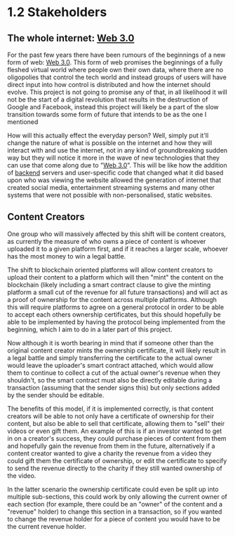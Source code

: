 # 1.2 Stakeholders

## The whole internet: [Web 3.0](../terminology.md#web-3.0)

For the past few years there have been rumours of the beginnings of a new form of web: [Web 3.0](../terminology.md#web-3.0). This form of web promises the beginnings of a fully fleshed virtual world where people own their own data, where there are no oligopolies that control the tech world and instead groups of users will have direct input into how control is distributed and how the internet should evolve. This project is not going to promise any of that, in all likelihood it will not be the start of a digital revolution that results in the destruction of Google and Facebook, instead this project will likely be a part of the slow transition towards some form of future that intends to be as the one I mentioned&#x20;

How will this actually effect the everyday person? Well, simply put it'll change the nature of what is possible on the internet and how they will interact with and use the internet, not in any kind of groundbreaking sudden way but they will notice it more in the wave of new technologies that they can use that come along due to "[Web 3.0](../terminology.md#web-3.0)". This will be like how the addition of [backend](../terminology.md#backend-server) servers and user-specific code that changed what it did based upon who was viewing the website allowed the generation of internet that created social media, entertainment streaming systems and many other systems that were not possible with non-personalised, static websites.

## Content Creators

One group who will massively affected by this shift will be content creators, as currently the measure of who owns a piece of content is whoever uploaded it to a given platform first, and if it reaches a larger scale, whoever has the most money to win a legal battle.

The shift to blockchain oriented platforms will allow content creators to upload their content to a platform which will then "mint" the content on the blockchain (likely including a smart contract clause to give the minting platform a small cut of the revenue for all future transactions) and will act as a proof of ownership for the content across multiple platforms. Although this will require platforms to agree on a general protocol in order to be able to accept each others ownership certificates, but this should hopefully be able to be implemented by having the protocol being implemented from the beginning, which I aim to do in a later part of this project.

Now although it is worth bearing in mind that if someone other than the original content creator mints the ownership certificate, it will likely result in a legal battle and simply transferring the certificate to the actual owner would leave the uploader's smart contract attached, which would allow them to continue to collect a cut of the actual owner's revenue when they shouldn't, so the smart contract must also be directly editable during a transaction (assuming that the sender signs this) but only sections added by the sender should be editable.

The benefits of this model, if it is implemented correctly, is that content creators will be able to not only have a certificate of ownership for their content, but also be able to sell that certificate, allowing them to "sell" their videos or even gift them. An example of this is if an investor wanted to get in on a creator's success, they could purchase pieces of content from them and hopefully gain the revenue from them in the future, alternatively if a content creator wanted to give a charity the revenue from a video they could gift them the certificate of ownership, or edit the certificate to specify to send the revenue directly to the charity if they still wanted ownership of the video.

In the latter scenario the ownership certificate could even be split up into multiple sub-sections, this could work by only allowing the current owner of each section (for example, there could be an "owner" of the content and a "revenue" holder) to change this section in a transaction, so if you wanted to change the revenue holder for a piece of content you would have to be the current revenue holder.
